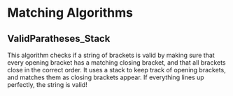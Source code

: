 # Matching Algorithms

## ValidParatheses_Stack
This algorithm checks if a string of brackets is valid by making sure that every opening bracket has a matching closing bracket, and that all brackets close in the correct order. It uses a stack to keep track of opening brackets, and matches them as closing brackets appear. If everything lines up perfectly, the string is valid!
